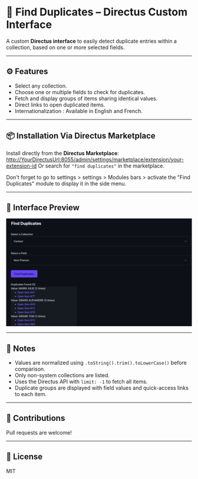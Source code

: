 # 🔎 Find Duplicates – Directus Custom Interface

A custom **Directus interface** to easily detect duplicate entries within a collection, based on one or more selected fields.

---

## ⚙️ Features

- Select any collection.
- Choose one or multiple fields to check for duplicates.
- Fetch and display groups of items sharing identical values.
- Direct links to open duplicated items.
- Internationalization : Available in English and French.

---

## 📦 Installation Via Directus Marketplace
Install directly from the **Directus Marketplace**:
[http://YourDirectusUrl:8055/admin/settings/marketplace/extension/your-extension-id](http://YourDirectusUrl:8055/admin/settings/marketplace/extension/your-extension-id)
Or search for `"find duplicates"` in the marketplace.

Don't forget to go to settings > settings > Modules bars > activate the "Find Duplicates" module to display it in the side menu.


---

## 📸 Interface Preview

![Directus Module Extension Duplicates](https://github.com/FazCodeFR/directus-extension-find-duplicates/raw/main/Screenshot.png)

---

## 🧠 Notes

- Values are normalized using `.toString().trim().toLowerCase()` before comparison.
- Only non-system collections are listed.
- Uses the Directus API with `limit: -1` to fetch all items.
- Duplicate groups are displayed with field values and quick-access links to each item.

---

## 🤝 Contributions

Pull requests are welcome!

---

## 📜 License

MIT
